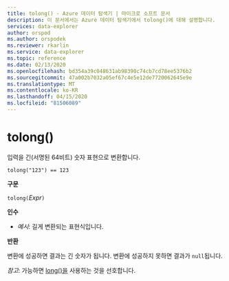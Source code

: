 ```yaml
---
title: tolong() - Azure 데이터 탐색기 | 마이크로 소프트 문서
description: 이 문서에서는 Azure 데이터 탐색기에서 tolong()에 대해 설명합니다.
services: data-explorer
author: orspod
ms.author: orspodek
ms.reviewer: rkarlin
ms.service: data-explorer
ms.topic: reference
ms.date: 02/13/2020
ms.openlocfilehash: bd354a39c048631ab98390c74cb7cd78ee5376b2
ms.sourcegitcommit: 47a002b7032a05ef67c4e5e12de7720062645e9e
ms.translationtype: MT
ms.contentlocale: ko-KR
ms.lasthandoff: 04/15/2020
ms.locfileid: "81506089"
---
```

# <a name="tolong"></a>tolong()

입력을 긴(서명된 64비트) 숫자 표현으로 변환합니다.

```kusto
tolong("123") == 123
```

**구문**

`tolong(`*Expr*`)`

**인수**

* *예시*: 길게 변환되는 표현식입니다. 

**반환**

변환에 성공하면 결과는 긴 숫자가 됩니다.
변환에 성공하지 못하면 결과가 `null`됩니다.
 
*참고*: 가능하면 [long()을](./scalar-data-types/long.md) 사용하는 것을 선호합니다.